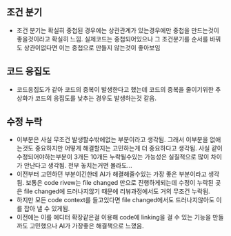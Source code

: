 ## 조건 분기
- 조건 분기는 확실히 중첩된 경우에는 상관관계가 있는경우에만 중첩을 만드는것이 좋을것이라고 확실히 느낌.
실제코드는 중첩되어있으나 그 조건분기를 순서를 바꿔도 상관이없다면 이는 중첩으로 만들지 않는것이 좋아보임

## 코드 응집도
- 코드응집도가 같아 코드의 중복이 발생한다고 했는데 코드의 중복을 줄이기위한 추상화가 코드의 응집도를 낮추는 경우도 발생하는것 같음.

## 수정 누락
- 이부분은 사실 무조건 발생할수밖에없는 부분이라고 생각됨. 그래서 이부분을 없애는것도 중요하지만 어떻게 해결할지는 고민하는게 더 중요하다고 생각됨. 사실 같이 수정되어야하는부분이 3개든 10개든 누락될수있는 가능성은 실질적으로 많이 차이가 안난다고 생각됨. 전부 놓치는거면 몰라도...
- 이전부터 고민하던 부분이긴한데 AI가 해결해줄수있는 가장 좋은 부분이라고 생각됨. 보통은 code rivew는 file changed 만으로 진행하게되는데 수정이 누락된 곳은 file changed에 드러나지않기 때문에 리뷰과정에서도 거의 무조건 누락됨.
- 하지만 모든 code context를 들고있다면 file changed에서도 드러나지않아도 이를 잡아 낼 수 있게됨.
- 이전에는 이를 에디터 확장같은걸 이용해 code에 linking을 걸 수 있는 기능을 만들까도 고민했으나 AI가 가장좋은 해결책으로 느꼈음.
